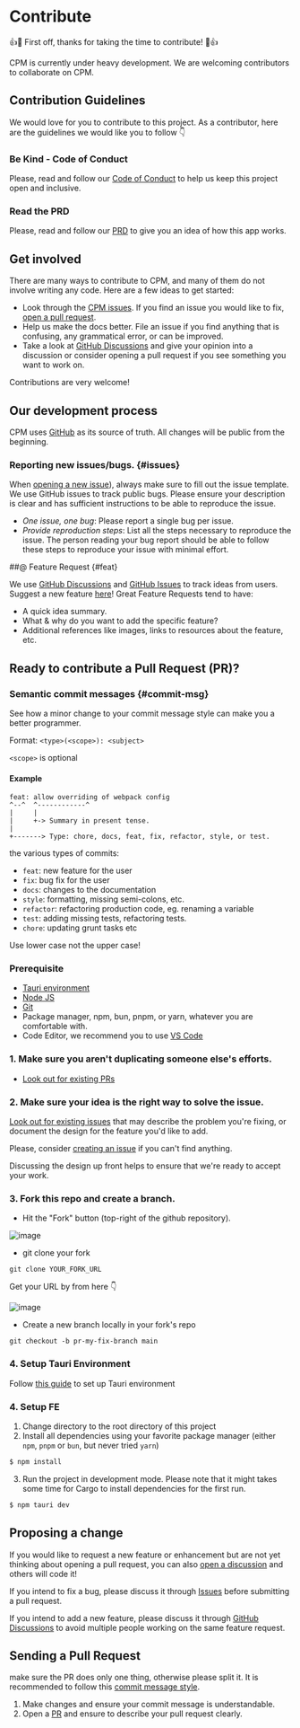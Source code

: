 # Contribute

👍🎉 First off, thanks for taking the time to contribute! 🎉👍

CPM is currently under heavy development. We are welcoming contributors to collaborate on CPM.

## Contribution Guidelines

We would love for you to contribute to this project.
As a contributor, here are the guidelines we would like you to follow 👇

### Be Kind - Code of Conduct

Please, read and follow our [Code of Conduct](CODE_OF_CONDUCT.md) to help us keep this project open and inclusive.

### Read the PRD

Please, read and follow our [PRD](PRD.md) to give you an idea of how this app works.

## Get involved

There are many ways to contribute to CPM, and many of them do not involve writing any code. Here are a few ideas to get started:

-   Look through the [CPM issues]((https://github.com/fmgono/CPM)/issues). If you find an issue you would like to fix, [open a pull request](#first-pull-request).
-   Help us make the docs better. File an issue if you find anything that is confusing, any grammatical error, or can be improved.
-   Take a look at [GitHub Discussions](https://github.com/fmgono/CPM/discussions) and give your opinion into a discussion or consider opening a pull request if you see something you want to work on.

Contributions are very welcome!

## Our development process

CPM uses [GitHub](https://github.com/fmgono/CPM) as its source of truth. All changes will be public from the beginning.

### Reporting new issues/bugs. {#issues}

When [opening a new issue]([https://github.com/kimlimjustin/xplorer/issues](https://github.com/fmgono/CPM)/issues)), always make sure to fill out the issue template. We use GitHub issues to track public bugs. Please ensure your description is clear and has sufficient instructions to be able to reproduce the issue.

-   _One issue, one bug_: Please report a single bug per issue.
-   _Provide reproduction steps_: List all the steps necessary to reproduce the issue. The person reading your bug report should be able to follow these steps to reproduce your issue with minimal effort.

##@ Feature Request {#feat}

We use [GitHub Discussions](https://github.com/fmgono/CPM/discussions) and [GitHub Issues](https://github.com/fmgono/CPM/issues) to track ideas from users. Suggest a new feature [here](https://github.com/fmgono/CPM/discussions/new)!
Great Feature Requests tend to have:

-   A quick idea summary.
-   What & why do you want to add the specific feature?
-   Additional references like images, links to resources about the feature, etc.

## Ready to contribute a Pull Request (PR)?

### Semantic commit messages {#commit-msg}

See how a minor change to your commit message style can make you a better programmer.

Format: `<type>(<scope>): <subject>`

`<scope>` is optional

#### Example

```
feat: allow overriding of webpack config
^--^  ^------------^
|     |
|     +-> Summary in present tense.
|
+-------> Type: chore, docs, feat, fix, refactor, style, or test.
```

the various types of commits:

-   `feat`: new feature for the user
-   `fix`: bug fix for the user
-   `docs`: changes to the documentation
-   `style`: formatting, missing semi-colons, etc.
-   `refactor`: refactoring production code, eg. renaming a variable
-   `test`: adding missing tests, refactoring tests.
-   `chore`: updating grunt tasks etc

Use lower case not the upper case!


### Prerequisite

-   [Tauri environment](https://tauri.studio/en/docs/getting-started/intro#setting-up-your-environment)
-   [Node JS](https://nodejs.org/en/)
-   [Git](https://git-scm.com/)
-   Package manager, npm, bun, pnpm, or yarn, whatever you are comfortable with.
-   Code Editor, we recommend you to use [VS Code](https://code.visualstudio.com/)

### 1. Make sure you aren't duplicating someone else's efforts.

- [Look out for existing PRs](https://github.com/fmgono/CPM/pulls)

### 2. Make sure your idea is the right way to solve the issue.

[Look out for existing issues](https://github.com/fmgono/CPM/issues) that may describe the problem you're fixing, or document the design for the feature you'd like to add.

Please, consider [creating an issue](https://github.com/fmgono/CPM/issues/new) if you can't find anything.

Discussing the design up front helps to ensure that we're ready to accept your work.

### 3. Fork this repo and create a branch.

- Hit the "Fork" button (top-right of the github repository).

![image](https://user-images.githubusercontent.com/1430726/95460679-ec014400-097d-11eb-9a7a-93e0262d37d9.png)

- git clone your fork

```shell
git clone YOUR_FORK_URL
```

Get your URL by from here 👇

![image](https://user-images.githubusercontent.com/1430726/95461173-94afa380-097e-11eb-9568-dc986e050de6.png)

- Create a new branch locally in your fork's repo

```shell
git checkout -b pr-my-fix-branch main
```

### 4. Setup Tauri Environment
Follow [this guide](https://tauri.studio/en/docs/getting-started/intro/#setting-up-your-environment) to set up Tauri environment

### 4. Setup FE
1. Change directory to the root directory of this project
2. Install all dependencies using your favorite package manager (either `npm`, `pnpm` or `bun`, but never tried `yarn`)

```sh
$ npm install
```

3. Run the project in development mode. Please note that it might takes some time for Cargo to install dependencies for the first run.

```sh
$ npm tauri dev
```

## Proposing a change

If you would like to request a new feature or enhancement but are not yet thinking about opening a pull request, you can also [open a discussion](#feat) and others will code it!

If you intend to fix a bug, please discuss it through [Issues](#issues) before submitting a pull request.

If you intend to add a new feature, please discuss it through [GitHub Discussions](#feat) to avoid multiple people working on the same feature request.

## Sending a Pull Request

make sure the PR does only one thing, otherwise please split it. It is recommended to follow this [commit message style](#commit-msg).

1. Make changes and ensure your commit message is understandable.
3. Open a [PR](https://github.com/fmgono/CPM/pulls) and ensure to describe your pull request clearly.
